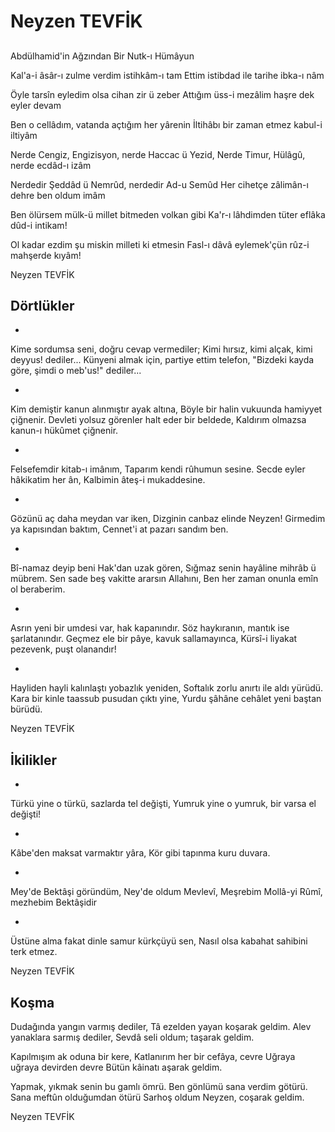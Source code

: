 # Neyzen TEVFİK

## 
  Abdülhamid'in Ağzından Bir Nutk-ı Hümâyun

Kal'a-i âsâr-ı zulme verdim istihkâm-ı tam
Ettim istibdad ile tarihe ibka-ı nâm 

Öyle tarsîn eyledim olsa cihan zir ü zeber
Attığım üss-i mezâlim haşre dek eyler devam 

Ben o cellâdım, vatanda açtığım her yârenin
İltihâbı bir zaman etmez kabul-i iltiyâm 

Nerde Cengiz, Engizisyon, nerde Haccac ü Yezid,
Nerde Timur, Hülâgû, nerde ecdâd-ı izâm 

Nerdedir Şeddâd  ü Nemrûd, nerdedir Ad-u Semûd
Her cihetçe zâlimân-ı dehre ben oldum imâm

Ben ölürsem mülk-ü millet bitmeden volkan gibi
Ka'r-ı lâhdimden tüter eflâka dûd-i intikam!

Ol kadar ezdim şu miskin milleti ki etmesin
Fasl-ı dâvâ eylemek'çün rûz-i mahşerde kıyâm!

Neyzen TEVFİK

## Dörtlükler

*
Kime sordumsa seni, doğru cevap vermediler;
Kimi hırsız, kimi alçak, kimi deyyus! dediler...
Künyeni almak için, partiye ettim telefon,
"Bizdeki kayda göre, şimdi o meb'us!" dediler...




*
Kim demiştir kanun alınmıştır ayak altına,
Böyle bir halin vukuunda hamiyyet çiğnenir.
Devleti yolsuz görenler halt eder bir beldede,
Kaldırım olmazsa kanun-ı hükûmet çiğnenir.



*
Felsefemdir kitab-ı imânım,
Taparım kendi rûhumun sesine.
Secde eyler hâkikatim her ân,
Kalbimin âteş-i mukaddesine.



*
Gözünü aç daha meydan var iken,
Dizginin canbaz elinde Neyzen!
Girmedim ya kapısından baktım,
Cennet'i at pazarı sandım ben.



*
Bî-namaz deyip beni Hak'dan uzak gören,
Sığmaz senin hayâline mihrâb ü mübrem.
Sen sade beş vakitte ararsın Allahını,
Ben her zaman onunla emîn ol beraberim.


*
Asrın yeni bir umdesi var, hak kapanındır.
Söz haykıranın, mantık ise şarlatanındır.
Geçmez ele bir pâye, kavuk sallamayınca,
Kürsî-i liyakat pezevenk, puşt olanandır!



*
Hayliden hayli kalınlaştı yobazlık yeniden,
Softalık zorlu anırtı ile aldı yürüdü.
Kara bir kinle taassub pusudan çıktı yine,
Yurdu şâhâne cehâlet yeni baştan bürüdü.

Neyzen TEVFİK

## İkilikler

*
Türkü yine o türkü, sazlarda tel değişti,
Yumruk yine o yumruk, bir varsa el değişti!



*
Kâbe'den maksat varmaktır yâra,
Kör gibi tapınma kuru duvara.



*
Mey'de Bektâşi göründüm, Ney'de oldum Mevlevî,
Meşrebim Mollâ-yi Rûmî, mezhebim Bektâşidir



*
Üstüne alma fakat dinle samur kürkçüyü sen,
Nasıl olsa kabahat sahibini terk etmez.

Neyzen TEVFİK

## Koşma

Dudağında yangın varmış dediler,
Tâ ezelden yayan koşarak geldim.
Alev yanaklara sarmış dediler,
Sevdâ seli oldum; taşarak geldim.

Kapılmışım ak oduna bir kere,
Katlanırım her bir cefâya, cevre
Uğraya uğraya devirden devre
Bütün kâinatı aşarak geldim.

Yapmak, yıkmak senin bu gamlı ömrü.
Ben gönlümü sana verdim götürü.
Sana meftûn olduğumdan ötürü
Sarhoş oldum Neyzen, coşarak geldim.

Neyzen TEVFİK